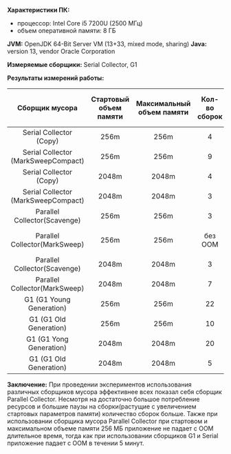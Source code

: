 **Характеристики ПК:**
- процессор: Intel Core i5 7200U (2500 МГц)
- объем оперативной памяти: 8 ГБ

**JVM:** OpenJDK 64-Bit Server VM (13+33, mixed mode, sharing)
**Java:** version 13, vendor Oracle Corporation

**Измеряемые сборщики:** Serial Collector, G1

**Результаты измерений работы:**

Сборщик мусора|Стартовый объем памяти|Максимальный объем памяти|Кол-во сборок|Время на сборки (sec)|
:---:|:---:|:---:|:---:|:---:|
Serial Collector (Copy)|256m|256m|4|0.469
Serial Collector (MarkSweepCompact)|256m|256m|9|3.15
Serial Collector (Copy)|2048m|2048m|4|3.552
Serial Collector (MarkSweepCompact)|2048m|2048m|3|8.216
Parallel Collector(Scavenge)|256m|256m|3|0.169
Parallel Collector(MarkSweep)|256m|256m|без OOM|~4,724 на сборку
Parallel Collector(Scavenge)|2048m|2048m|3|3.411
Parallel Collector(MarkSweep)|2048m|2048m|7|26.489
G1 (G1 Young Generation) |256m|256m|22|0.578
G1 (G1 Old Generation) |256m|256m|10|2.549
G1 (G1 Yong Generation) |2048m|2048m|20|5.661
G1 (G1 Old Generation) |2048m|2048m|5|17.684

**Заключение:** 
При проведении экспериментов использования различных сборщиков мусора эффективнее всех показал 
себя сборщик Parallel Collector. Несмотря на достаточно большое потребление ресурсов и
большие паузы на сборки(растущие с увеличением стартовых параметров памяти) количество сборок больше.
Также при использовании сборщика мусора Parallel Collector при стартовом и максимальном объеме памяти 256 МБ
 приложение не падает с OOM длительное время, тогда как при использовании сборщиков G1 и Serial приложение падает с OOM в течении 5 минут.


